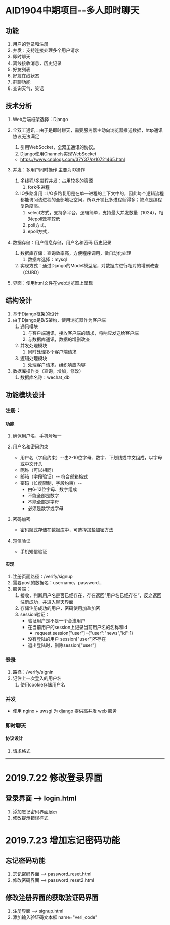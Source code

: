 # AID1904中期项目--多人即时聊天

## 功能

1. 用户的登录和注册
2. 并发：支持连接处理多个用户请求
3. 即时聊天
4. 离线接收消息，历史记录
5. 好友列表
6. 好友在线状态
7. 群聊功能
8. 查询天气，笑话

## 技术分析

1. Web后端框架选择：Django

2. 全双工通讯：由于是即时聊天，需要服务器主动向浏览器推送数据，http通讯协议无法满足

   1. 引用WebSocket，全双工通讯的协议。
   2. Django使用Channels实现WebSocket

   - https://www.cnblogs.com/37Y37/p/10721465.html

3. 并发：多用户同时操作  主要为IO操作  
   1. 多线程/多进程并发：占用较多的资源
      1. fork多进程
   2. IO多路复用：I/O多路复用是在单一进程的上下文中的，因此每个逻辑流程都能访问该进程的全部地址空间，所以开销比多进程低得多；缺点是编程复杂度高。
      1. select方式，支持多平台，逻辑简单，支持最大并发数量（1024），相对epoll效率较低
      2. poll方式，
      3. epoll方式，

4. 数据存储：用户信息存储，用户名和密码  历史记录
   1. 数据库存储：查询效率高，方便程序调用，做自动化处理
      1. 数据库选择：mysql
   2. 实现方式：通过Django的Model模型层，对数据库进行相对的增删改查（CURD）
   
5. 界面：使用html文件在web浏览器上呈现

## 结构设计

1. 基于Django框架的设计
2. 由于Django是B/S架构，使用浏览器作为客户端
   1. 通讯模块
      1. 与客户端通讯，接收客户端的请求，将响应发送给客户端
      2. 与数据库通讯，数据的增删改查
   2. 并发处理模块
      1. 同时处理多个客户端请求
   3. 逻辑处理模块
      1. 处理客户请求，组织响应内容
3. 数据库操作类（查询，增加，修改）
   1. 数据库名称：wechat_db

## 功能模块设计

### 注册：

#### 功能

1. 确保用户名，手机号唯一
2. 用户名和密码约束

   - 用户名（字段约束）--由2-10位字母、数字、下划线或中文组成，以字母或中文开头
   - 昵称（可以相同）
   - 邮箱（字段验证）-- 符合邮箱格式
   - 密码（长度限制，字段约束）-- 
     - 由6-12位字母、数字组成
     - 不能全部是数字
     - 不能全部是字母
     - 必须是数字或字母
3. 密码加密
   - 密码隐式存储在数据库中，可选择加盐加密方法
4. 短信验证
   - 手机短信验证
#### 实现

1. 注册页面路径：/verify/signup
2. 需要post的数据名：username，password...
3. 服务端：
   1. 接收，判断用户名是否已经存在，存在返回”用户名已经存在“，反之返回注册成功，并进入聊天界面
   2. 存储注册成功的用户，密码使用加盐加密
   3. session验证：
      - 验证用户是不是一个合法用户
      - 在当前用户的session上记录当前用户名的名称和id
        - request.session["user"]={"user":"news","id":1}
      - 没有登陆的用户 session["user"]不存在
      - 退出登陆时，删除session["user"]

### 登录

1. 路径：/verify/signin
2. 记住上一次登入的用户名
   1. 使用cookie存储用户名

### 并发

- 使用 nginx + uwsgi 为 django 提供高并发 web 服务

### 即时聊天

  

#### 协议设计

1. 请求格式


-----------------------------------

# 2019.7.22 修改登录界面
## 登录界面 --> login.html
1. 添加忘记密码界面展示
2. 修改提示错误样式

# 2019.7.23 增加忘记密码功能
## 忘记密码功能
1.  忘记密码界面 --> password_reset.html
2.  修改密码界面 --> password_reset2.html

## 修改注册界面的获取验证码界面
1. 注册界面 --> signup.html
2. 添加输入验证码文本框 name="veri_code"


